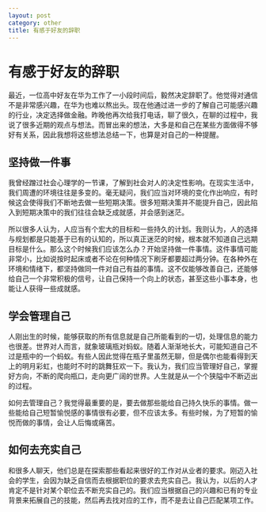 ```yaml
---
layout: post
category: other
title: 有感于好友的辞职
---
```


# 有感于好友的辞职
最近，一位高中好友在华为工作了一小段时间后，毅然决定辞职了。他觉得对通信不是非常感兴趣，在华为也难以熬出头。现在他通过进一步的了解自己可能感兴趣的行业，决定选择做金融。昨晚他再次给我打电话，聊了很久，在聊的过程中，我说了很多近期的观点与想法。而冒出来的想法，大多是和自己在某些方面做得不够好有关系，因此我想将这些想法总结一下，也算是对自己的一种提醒。

## 坚持做一件事
我曾经蹭过社会心理学的一节课，了解到社会对人的决定性影响。在现实生活中，我们周遭的环境往往是多变的。毫无疑问，我们应当对环境的变化作出响应，有时候这会使得我们不断地去做一些短期决策。很多短期决策并不能提升自己，因此陷入到短期决策中的我们往往会缺乏成就感，并会感到迷茫。

所以很多人认为，人应当有个宏大的目标和一些持久的计划。我则认为，人的选择与规划都是只能基于已有的认知的，所以真正迷茫的时候，根本就不知道自己远期目标是什么。那么这个时候我们应该怎么办？开始坚持做一件事情。这件事情可能非常小，比如说按时起床或者不论在何种情况下刷牙都要超过两分钟。在各种外在环境和情绪下，都坚持做同一件对自己有益的事情。这不仅能够改善自己，还能够给自己一个非常积极的信号，让自己保持一个向上的状态，甚至这些小事本身，也能让人获得一些成就感。

## 学会管理自己
人刚出生的时候，能够获取的所有信息就是自己所能看到的一切，处理信息的能力也很差。世界对人而言，就象玻璃瓶对蚂蚁。随着人渐渐地长大，可能知道自己不过是瓶中的一个蚂蚁。有些人因此觉得在瓶子里虽然无聊，但是偶尔也能看得到天上的明月彩虹，也能时不时的跳舞狂欢一下。我认为，我们应当管理好自己，掌握好方向，不断的爬向瓶口，走向更广阔的世界。人生就是从一个个狭隘中不断迈出的过程。

如何去管理自己？我觉得最重要的是，要去做那些能给自己持久快乐的事情。做一些能给自己短暂愉悦感的事情很有必要，但不应该太多。有些时候，为了短暂的愉悦而做的事情，会让人后悔或痛苦。

## 如何去充实自己
和很多人聊天，他们总是在探索那些看起来很好的工作对从业者的要求。刚迈入社会的学生，会因为缺乏自信而去根据职位的要求去充实自己。我认为，以后的人才肯定不是针对某个职位去不断充实自己的。我们应当根据自己的兴趣和已有的专业背景来拓展自己的技能，然后再去找对应的工作，而不是去让自己匹配某项工作。
